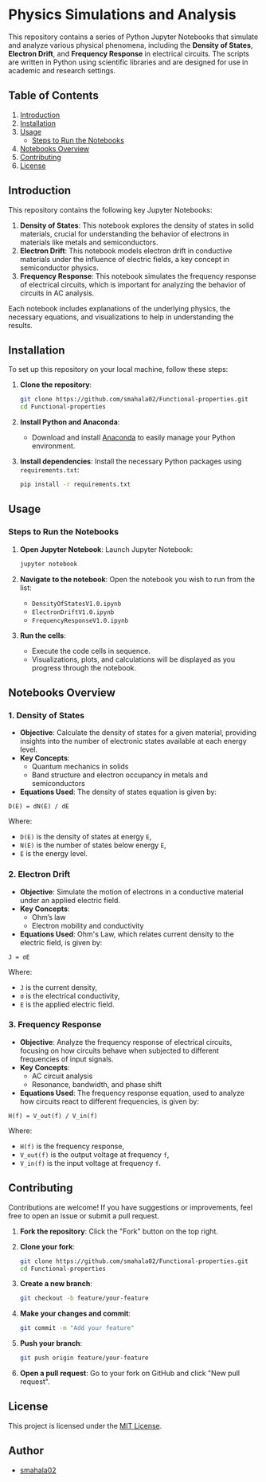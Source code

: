 # Physics Simulations and Analysis

This repository contains a series of Python Jupyter Notebooks that simulate and analyze various physical phenomena, including the **Density of States**, **Electron Drift**, and **Frequency Response** in electrical circuits. The scripts are written in Python using scientific libraries and are designed for use in academic and research settings.

## Table of Contents

1. [Introduction](#introduction)
2. [Installation](#installation)
3. [Usage](#usage)
    - [Steps to Run the Notebooks](#steps-to-run-the-notebooks)
4. [Notebooks Overview](#notebooks-overview)
5. [Contributing](#contributing)
6. [License](#license)

## Introduction

This repository contains the following key Jupyter Notebooks:
1. **Density of States**: This notebook explores the density of states in solid materials, crucial for understanding the behavior of electrons in materials like metals and semiconductors.
2. **Electron Drift**: This notebook models electron drift in conductive materials under the influence of electric fields, a key concept in semiconductor physics.
3. **Frequency Response**: This notebook simulates the frequency response of electrical circuits, which is important for analyzing the behavior of circuits in AC analysis.

Each notebook includes explanations of the underlying physics, the necessary equations, and visualizations to help in understanding the results.

## Installation

To set up this repository on your local machine, follow these steps:

1. **Clone the repository**:
   ```bash
   git clone https://github.com/smahala02/Functional-properties.git
   cd Functional-properties
   ```

2. **Install Python and Anaconda**:
   - Download and install [Anaconda](https://www.anaconda.com/products/distribution) to easily manage your Python environment.

3. **Install dependencies**:
   Install the necessary Python packages using `requirements.txt`:
   ```bash
   pip install -r requirements.txt
   ```

## Usage

### Steps to Run the Notebooks

1. **Open Jupyter Notebook**:
   Launch Jupyter Notebook:
   ```bash
   jupyter notebook
   ```

2. **Navigate to the notebook**:
   Open the notebook you wish to run from the list:
   - `DensityOfStatesV1.0.ipynb`
   - `ElectronDriftV1.0.ipynb`
   - `FrequencyResponseV1.0.ipynb`

3. **Run the cells**:
   - Execute the code cells in sequence.
   - Visualizations, plots, and calculations will be displayed as you progress through the notebook.

## Notebooks Overview

### 1. Density of States

- **Objective**: Calculate the density of states for a given material, providing insights into the number of electronic states available at each energy level.
- **Key Concepts**:
  - Quantum mechanics in solids
  - Band structure and electron occupancy in metals and semiconductors
- **Equations Used**: 
The density of states equation is given by:

```
D(E) = dN(E) / dE
```

Where:
- `D(E)` is the density of states at energy `E`,
- `N(E)` is the number of states below energy `E`,
- `E` is the energy level.

### 2. Electron Drift

- **Objective**: Simulate the motion of electrons in a conductive material under an applied electric field.
- **Key Concepts**:
  - Ohm’s law
  - Electron mobility and conductivity
- **Equations Used**: 
Ohm's Law, which relates current density to the electric field, is given by:

```
J = σE
```

Where:
- `J` is the current density,
- `σ` is the electrical conductivity,
- `E` is the applied electric field.

### 3. Frequency Response

- **Objective**: Analyze the frequency response of electrical circuits, focusing on how circuits behave when subjected to different frequencies of input signals.
- **Key Concepts**:
  - AC circuit analysis
  - Resonance, bandwidth, and phase shift
- **Equations Used**: 
The frequency response equation, used to analyze how circuits react to different frequencies, is given by:

```
H(f) = V_out(f) / V_in(f)
```

Where:
- `H(f)` is the frequency response,
- `V_out(f)` is the output voltage at frequency `f`,
- `V_in(f)` is the input voltage at frequency `f`.


## Contributing

Contributions are welcome! If you have suggestions or improvements, feel free to open an issue or submit a pull request.

1. **Fork the repository**:
   Click the "Fork" button on the top right.

2. **Clone your fork**:
   ```bash
   git clone https://github.com/smahala02/Functional-properties.git
   cd Functional-properties

3. **Create a new branch**:
   ```bash
   git checkout -b feature/your-feature
   ```

4. **Make your changes and commit**:
   ```bash
   git commit -m "Add your feature"
   ```

5. **Push your branch**:
   ```bash
   git push origin feature/your-feature
   ```
   
6. **Open a pull request**:
   Go to your fork on GitHub and click "New pull request".

## License

This project is licensed under the [MIT License](LICENSE).

## Author
- [smahala02](https://github.com/smahala02)

